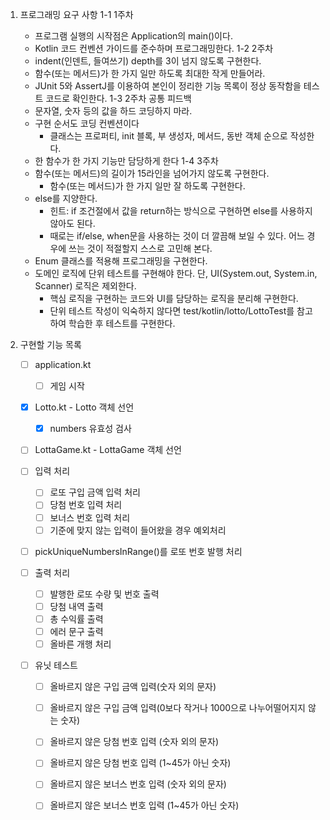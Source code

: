 1. 프로그래밍 요구 사항
 1-1 1주차
   - 프로그램 실행의 시작점은 Application의 main()이다.
   - Kotlin 코드 컨벤션 가이드를 준수하며 프로그래밍한다.
 1-2 2주차
   - indent(인덴트, 들여쓰기) depth를 3이 넘지 않도록 구현한다.
   - 함수(또는 메서드)가 한 가지 일만 하도록 최대한 작게 만들어라.
   - JUnit 5와 AssertJ를 이용하여 본인이 정리한 기능 목록이 정상 동작함을 테스트 코드로 확인한다.
 1-3 2주차 공통 피드백
   - 문자열, 숫자 등의 값을 하드 코딩하지 마라. 
   - 구현 순서도 코딩 컨벤션이다
     - 클래스는 프로퍼티, init 블록, 부 생성자, 메서드, 동반 객체 순으로 작성한다.
   - 한 함수가 한 가지 기능만 담당하게 한다
 1-4 3주차
   - 함수(또는 메서드)의 길이가 15라인을 넘어가지 않도록 구현한다.
     - 함수(또는 메서드)가 한 가지 일만 잘 하도록 구현한다.
   - else를 지양한다.
     - 힌트: if 조건절에서 값을 return하는 방식으로 구현하면 else를 사용하지 않아도 된다.
     - 때로는 if/else, when문을 사용하는 것이 더 깔끔해 보일 수 있다. 어느 경우에 쓰는 것이 적절할지 스스로 고민해 본다.
   - Enum 클래스를 적용해 프로그래밍을 구현한다.
   - 도메인 로직에 단위 테스트를 구현해야 한다. 단, UI(System.out, System.in, Scanner) 로직은 제외한다.
     - 핵심 로직을 구현하는 코드와 UI를 담당하는 로직을 분리해 구현한다.
     - 단위 테스트 작성이 익숙하지 않다면 test/kotlin/lotto/LottoTest를 참고하여 학습한 후 테스트를 구현한다.

2. 구현할 기능 목록

   - [ ] application.kt
     - [ ] 게임 시작

   - [x] Lotto.kt - Lotto 객체 선언
     - [x] numbers 유효성 검사
   - [ ] LottaGame.kt - LottaGame 객체 선언
 
   - [ ] 입력 처리
     - [ ] 로또 구입 금액 입력 처리
     - [ ] 당첨 번호 입력 처리
     - [ ] 보너스 번호 입력 처리
     - [ ] 기준에 맞지 않는 입력이 들어왔을 경우 예외처리

   - [ ] pickUniqueNumbersInRange()를 로또 번호 발행 처리

   - [ ] 출력 처리
     - [ ] 발행한 로또 수량 및 번호 출력
     - [ ] 당첨 내역 출력
     - [ ] 총 수익률 출력
     - [ ] 에러 문구 출력
     - [ ] 올바른 개행 처리

   - [ ] 유닛 테스트
     - [ ] 올바르지 않은 구입 금액 입력(숫자 외의 문자)
     - [ ] 올바르지 않은 구입 금액 입력(0보다 작거나 1000으로 나누어떨어지지 않는 숫자)
     - [ ] 올바르지 않은 당첨 번호 입력 (숫자 외의 문자)
     - [ ] 올바르지 않은 당첨 번호 입력 (1~45가 아닌 숫자)
     - [ ] 올바르지 않은 보너스 번호 입력 (숫자 외의 문자)
     - [ ] 올바르지 않은 보너스 번호 입력 (1~45가 아닌 숫자)


   